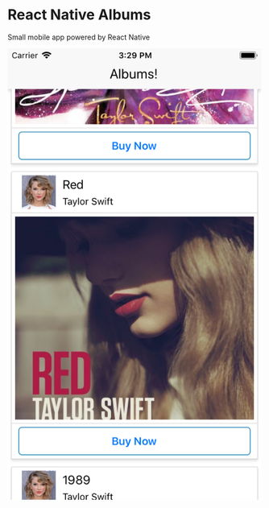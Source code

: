 # React Native Albums
Small mobile app powered by React Native

![](https://github.com/RocketStormNet/ReactNativeAlbums/blob/master/screenshot.png)
